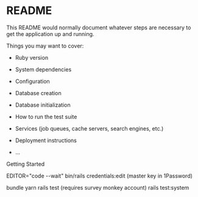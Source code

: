# README

This README would normally document whatever steps are necessary to get the
application up and running.

Things you may want to cover:

- Ruby version

- System dependencies

- Configuration

- Database creation

- Database initialization

- How to run the test suite

- Services (job queues, cache servers, search engines, etc.)

- Deployment instructions

- ...

Getting Started

EDITOR="code --wait" bin/rails credentials:edit (master key in 1Password)

bundle
yarn
rails test (requires survey monkey account)
rails test:system
